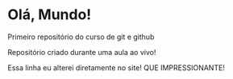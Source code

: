 # Olá, Mundo!
 Primeiro repositório do curso de git e github

Repositório criado durante uma aula ao vivo!

Essa linha eu alterei diretamente no site!  QUE IMPRESSIONANTE!

